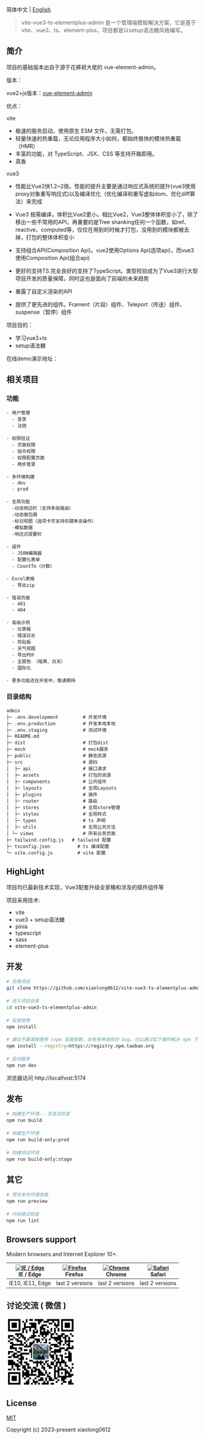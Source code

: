 简体中文 | [English](./README.md)

> vite-vue3-ts-elementplus-admin 是一个管理端模板解决方案，它是基于vite、vue3、ts、element-plus，项目都是以setup语法糖风格编写。

## 简介

项目的基础版本出自于源于花裤衩大佬的 vue-element-admin。

版本：

vue2+js版本：[vue-element-admin](https://github.com/PanJiaChen/vue-element-admin)

优点：

vite
- 极速的服务启动，使用原生 ESM 文件，无需打包。
- 轻量快速的热重载，无论应用程序大小如何，都始终极快的模块热重载（HMR）
- 丰富的功能，对 TypeScript、JSX、CSS 等支持开箱即用。
- 真香

vue3
- 性能比Vue2快1.2~2倍。性能的提升主要是通过响应式系统的提升(vue3使用proxy对象重写响应式)以及编译优化（优化编译和重写虚拟dom、优化diff算法）来完成

- Vue3 按需编译，体积比Vue2更小。相比Vue2，Vue3整体体积变小了，除了移出一些不常用的API，再重要的是Tree shanking任何一个函数，如ref、reactive、computed等，仅仅在用到的时候才打包，没用到的模块都被去掉，打包的整体体积变小

- 支持组合API(Composition Api)。vue2使用Options Api(选项api)，而vue3使用Composition Api(组合api)

- 更好的支持TS.完全良好的支持了TypeScript。类型校验成为了Vue3进行大型项目开发的质量保障，同时这也是面向了前端的未来趋势

- 暴露了自定义渲染的API

- 提供了更先进的组件。Frament（片段）组件、Teleport（传送）组件、suspense（暂停）组件


项目目的：

- 学习vue3+ts
- setup语法糖

在线demo演示地址：

## 相关项目


### 功能

```text
- 用户管理
  - 登录
  - 注销
  
- 权限验证
  - 页面权限
  - 指令权限
  - 权限配置页面
  - 两步登录

- 多环境构建
  - dev
  - prod

- 全局功能
  -动态侧边栏（支持多级路由）
  -动态面包屑
  -标记视图（选项卡页支持右键单击操作）
  -模拟数据
  -响应式提要栏

- 组件
  - JSON编辑器
  - 配置化表单
  - CountTo（计数）

- Excel表格
  - 导出zip

- 错误页面
  - 401
  - 404

- 高级示例
  - 仪表板
  - 错误日志
  - 剪贴板
  - 天气视图
  - 导出PDF
  - 主题色 （暗黑、白天）
  - 国际化

- 更多功能还在开发中，敬请期待
```



### 目录结构

```
admin
├─ .env.development			# 开发环境
├─ .env.production			# 开发本地本地
├─ .env.staging			    # 测试环境
├─ README.md
├─ dist			            # 打包dist
├─ mock			            # mock服务
├─ public		          	# 静态资源
├─ src			            # 源码
│  ├─ api		          	# 接口请求
│  ├─ assets		      	# 打包的资源
│  ├─ components	  		# 公共组件
│  ├─ layouts		      	# 全局Layouts
│  ├─ plugins		      	# 插件
│  ├─ router		      	# 路由
│  ├─ stores		      	# 全局store管理
│  ├─ styles		      	# 全局样式
│  ├─ types		        	# ts 声明
│  ├─ utils		        	# 全局公共方法
│ └─ views		        	# 所有业务页面
├─ tailwind.config.js   # tailwind 配置
├─ tsconfig.json     	  # ts 编译配置
└─ vite.config.js    	  # vite 配置

```

## HighLight

项目均已最新技术实现，Vue3配套升级全家桶和涉及的插件组件等

项目采用技术:

- vite
- vue3 + setup语法糖
- pinia
- typescript
- sass
- element-plus
## 开发

```bash
# 克隆项目
git clone https://github.com/xiaolong0612/vite-vue3-ts-elementplus-admin.git

# 进入项目目录
cd vite-vue3-ts-elementplus-admin

# 安装依赖
npm install

# 建议不要直接使用 cnpm 安装依赖，会有各种诡异的 bug。可以通过如下操作解决 npm 下载速度慢的问题
npm install --registry=https://registry.npm.taobao.org

# 启动服务
npm run dev
```

浏览器访问 http://localhost:5174

## 发布

```bash
# 构建生产环境---含语法检查
npm run build

# 构建生产环境
npm run build-only:prod

# 构建测试环境
npm run build-only:stage
```

## 其它

```bash
# 预览发布环境效果
npm run preview

# 代码格式检查
npm run lint
```


## Browsers support

Modern browsers and Internet Explorer 10+.

| [<img src="https://raw.githubusercontent.com/alrra/browser-logos/master/src/edge/edge_48x48.png" alt="IE / Edge" width="24px" height="24px" />](https://godban.github.io/browsers-support-badges/)</br>IE / Edge | [<img src="https://raw.githubusercontent.com/alrra/browser-logos/master/src/firefox/firefox_48x48.png" alt="Firefox" width="24px" height="24px" />](https://godban.github.io/browsers-support-badges/)</br>Firefox | [<img src="https://raw.githubusercontent.com/alrra/browser-logos/master/src/chrome/chrome_48x48.png" alt="Chrome" width="24px" height="24px" />](https://godban.github.io/browsers-support-badges/)</br>Chrome | [<img src="https://raw.githubusercontent.com/alrra/browser-logos/master/src/safari/safari_48x48.png" alt="Safari" width="24px" height="24px" />](https://godban.github.io/browsers-support-badges/)</br>Safari |
| ------------------------------------------------------------ | ------------------------------------------------------------ | ------------------------------------------------------------ | ------------------------------------------------------------ |
| IE10, IE11, Edge                                             | last 2 versions                                              | last 2 versions                                              | last 2 versions                                              |

## 讨论交流 ( 微信 )

  <p align="left">
  <a  target="_blank">
    <img width="180" src="https://github.com/xiaolong0612/vite-vue3-ts-elementplus-admin/blob/main/WeChat.jpg" alt="wechat">
  </a>
</p>

## License

[MIT](https://github.com/xiaolong0612/vite-vue3-ts-elementplus-admin/LICENSE)

Copyright (c) 2023-present xiaolong0612
